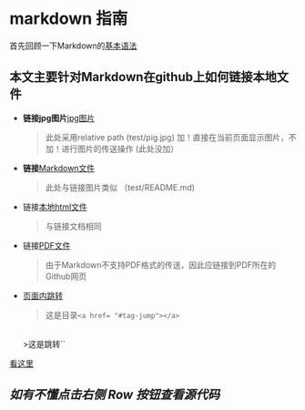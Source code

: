 # markdown 指南

首先回顾一下Markdown的[基本语法](https://www.jianshu.com/p/191d1e21f7ed)

## 本文主要针对Markdown在github上如何链接本地文件

- **链接jpg图片**[jpg图片](test/pig.jpg)
    > 此处采用relative path (test/pig.jpg)
    > 加！直接在当前页面显示图片，不加！进行图片的传送操作 (此处没加）
- **链接**[Markdown文件](test/README.md)
    > 此处与链接图片类似 （test/README.md)
- 链接[本地html文件](test/Assessment_timetable.html)
    >与链接文档相同
- 链接[PDF文件](https://github.com/fjzhu/blog/blob/master/Markdown/test/Tutorial%206%20Answers%20To%20Additional%20Tutorial%20Questions.pdf)
    >由于Markdown不支持PDF格式的传送，因此应链接到PDF所在的Github网页
- <a href= "#tag-jump">页面内跳转</a>
    >这是目录`<a href= "#tag-jump"></a>`
    <br>
    >这是跳转`<a id="tag-jump" href="#tag-jump"></a>`
    <br>
<a id="tag-jump" href="#tag-jump">看这里</a>

## *如有不懂点击右侧 Row 按钮查看源代码*
